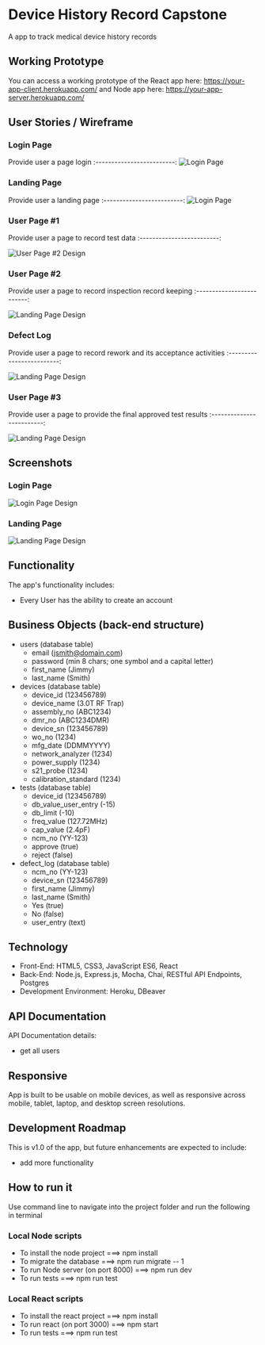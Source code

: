 # Device History Record Capstone

A app to track medical device history records

## Working Prototype
You can access a working prototype of the React app here: https://your-app-client.herokuapp.com/ and Node app here: https://your-app-server.herokuapp.com/


## User Stories / Wireframe

### Login Page
Provide user a page login
:-------------------------:
![Login Page](/github-images/wireframes/login.png)

### Landing Page
Provide user a landing page
:-------------------------:
![Login Page](/github-images/wireframes/landing.png)

### User Page #1
Provide user a page to record test data
:-------------------------:

![User Page #2 Design](/github-images/wireframes/user-page-1.png)

### User Page #2
Provide user a page to record inspection record keeping
:-------------------------:

![Landing Page Design](/github-images/wireframes/user-page-2.png)

### Defect Log
Provide user a page to record rework and its acceptance activities
:-------------------------:

![Landing Page Design](/github-images/wireframes/defect-log.png)

### User Page #3
Provide user a page to provide the final approved test results
:-------------------------:

![Landing Page Design](/github-images/wireframes/user-page-3.png)



## Screenshots

### Login Page
![Login Page Design](/github-images/screenshots/login.png)

### Landing Page
![Landing Page Design](/github-images/screenshots/landing-page.png)



## Functionality
The app's functionality includes:
* Every User has the ability to create an account

## Business Objects (back-end structure)
* users (database table)
   * email (jsmith@domain.com)
   * password (min 8 chars; one symbol and a capital letter)
   * first_name (Jimmy)
   * last_name (Smith)
* devices (database table)
   * device_id (123456789)
   * device_name (3.0T RF Trap)
   * assembly_no (ABC1234)
   * dmr_no (ABC1234DMR)
   * device_sn (123456789)
   * wo_no (1234)
   * mfg_date (DDMMYYYY)
   * network_analyzer (1234)
   * power_supply (1234)
   * s21_probe (1234)
   * calibration_standard (1234)
* tests (database table)
   * device_id (123456789)
   * db_value_user_entry (-15)
   * db_limit (-10)
   * freq_value (127.72MHz)
   * cap_value (2.4pF)
   * ncm_no (YY-123)
   * approve (true)
   * reject (false)
* defect_log (database table)
   * ncm_no (YY-123)
   * device_sn (123456789)
   * first_name (Jimmy)
   * last_name (Smith)
   * Yes (true)
   * No  (false)
   * user_entry (text)

## Technology
* Front-End: HTML5, CSS3, JavaScript ES6, React
* Back-End: Node.js, Express.js, Mocha, Chai, RESTful API Endpoints, Postgres
* Development Environment: Heroku, DBeaver

## API Documentation
API Documentation details:
* get all users

## Responsive
App is built to be usable on mobile devices, as well as responsive across mobile, tablet, laptop, and desktop screen resolutions.

## Development Roadmap
This is v1.0 of the app, but future enhancements are expected to include:
* add more functionality

## How to run it
Use command line to navigate into the project folder and run the following in terminal

### Local Node scripts
* To install the node project ===> npm install
* To migrate the database ===> npm run migrate -- 1
* To run Node server (on port 8000) ===> npm run dev
* To run tests ===> npm run test

### Local React scripts
* To install the react project ===> npm install
* To run react (on port 3000) ===> npm start
* To run tests ===> npm run test